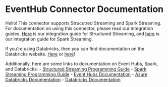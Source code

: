 # EventHub Connector Documentation

Hello! This connector supports Strucutred Streaming and Spark Streaming. For documentation on using this connector, please read our integration guides.
[Here](structured-streaming-eventhubs-integration.md) is our integration guide for Structured Streaming, and [here](spark-streaming-eventhubs-integration.md) is our integration guide for Spark Streaming. 

If you're using Databricks, then you can find documentation on the Databricks website. [Here](#) or [here](#)! 

Additionally, here are some links to documentation on Event Hubs, Spark, and Databricks:
    - [Structured Streaming Programming Guide](https://spark.apache.org/docs/latest/structured-streaming-programming-guide.html)
	- [Spark Streaming Programming Guide](https://spark.apache.org/docs/latest/streaming-programming-guide.html)
	- [Event Hubs Documentation](https://docs.microsoft.com/en-us/azure/event-hubs/event-hubs-what-is-event-hubs)
	- [Azure Databricks Documentation](https://docs.azuredatabricks.net/index.html)
	- [Databricks Documentation](https://docs.databricks.com/)